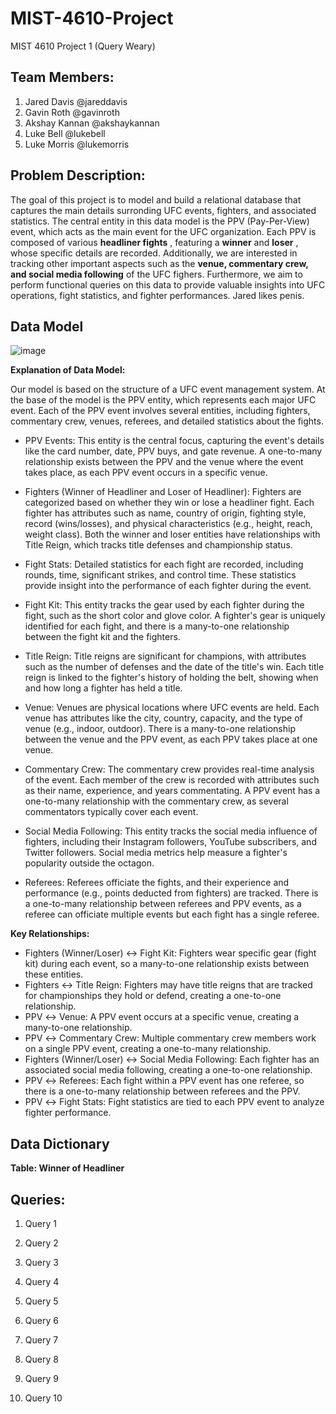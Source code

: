 # MIST-4610-Project
MIST 4610 Project 1 (Query Weary)

**Team Members:**
------------------------------
1. Jared Davis @jareddavis
2. Gavin Roth @gavinroth
3. Akshay Kannan @akshaykannan
4. Luke Bell @lukebell
5. Luke Morris @lukemorris

**Problem Description:**
------------------------------
The goal of this project is to model and build a relational database that captures the main details surronding UFC events, fighters, and associated statistics. The central entity in this data model is the PPV (Pay-Per-View) event, which acts as the main event for the UFC organization. Each PPV is composed of various **headliner fights** , featuring a **winner** and **loser** , whose specific details are recorded. Additionally, we are interested in tracking other important aspects such as the **venue, commentary crew, and social media following** of the UFC fighers. Furthermore, we aim to perform functional queries on this data to provide valuable insights into UFC operations, fight statistics, and fighter performances. Jared likes penis.

**Data Model**
------------------------------
![image](https://github.com/user-attachments/assets/4425907d-7e07-4897-8a02-1329e04469b9)

**Explanation of Data Model:**

Our model is based on the structure of a UFC event management system. At the base of the model is the PPV entity, which represents each major UFC event. Each of the PPV event involves several entities, including fighters, commentary crew, venues, referees, and detailed statistics about the fights.

* PPV Events: This entity is the central focus, capturing the event's details like the card number, date, PPV buys, and gate revenue. A one-to-many relationship exists between the PPV and the venue where the event takes place, as each PPV event occurs in a specific venue.

* Fighters (Winner of Headliner and Loser of Headliner): Fighters are categorized based on whether they win or lose a headliner fight. Each fighter has attributes such as name, country of origin, fighting style, record (wins/losses), and physical characteristics (e.g., height, reach, weight class). Both the winner and loser entities have relationships with Title Reign, which tracks title defenses and championship status.

* Fight Stats: Detailed statistics for each fight are recorded, including rounds, time, significant strikes, and control time. These statistics provide insight into the performance of each fighter during the event.

* Fight Kit: This entity tracks the gear used by each fighter during the fight, such as the short color and glove color. A fighter's gear is uniquely identified for each fight, and there is a many-to-one relationship between the fight kit and the fighters.

* Title Reign: Title reigns are significant for champions, with attributes such as the number of defenses and the date of the title's win. Each title reign is linked to the fighter's history of holding the belt, showing when and how long a fighter has held a title.

* Venue: Venues are physical locations where UFC events are held. Each venue has attributes like the city, country, capacity, and the type of venue (e.g., indoor, outdoor). There is a many-to-one relationship between the venue and the PPV event, as each PPV takes place at one venue.

* Commentary Crew: The commentary crew provides real-time analysis of the event. Each member of the crew is recorded with attributes such as their name, experience, and years commentating. A PPV event has a one-to-many relationship with the commentary crew, as several commentators typically cover each event.

* Social Media Following: This entity tracks the social media influence of fighters, including their Instagram followers, YouTube subscribers, and Twitter followers. Social media metrics help measure a fighter's popularity outside the octagon.

* Referees: Referees officiate the fights, and their experience and performance (e.g., points deducted from fighters) are tracked. There is a one-to-many relationship between referees and PPV events, as a referee can officiate multiple events but each fight has a single referee.

**Key Relationships:**

* Fighters (Winner/Loser) ↔ Fight Kit: Fighters wear specific gear (fight kit) during each event, so a many-to-one relationship exists between these entities.
* Fighters ↔ Title Reign: Fighters may have title reigns that are tracked for championships they hold or defend, creating a one-to-one relationship.
* PPV ↔ Venue: A PPV event occurs at a specific venue, creating a many-to-one relationship.
* PPV ↔ Commentary Crew: Multiple commentary crew members work on a single PPV event, creating a one-to-many relationship.
* Fighters (Winner/Loser) ↔ Social Media Following: Each fighter has an associated social media following, creating a one-to-one relationship.
* PPV ↔ Referees: Each fight within a PPV event has one referee, so there is a one-to-many relationship between referees and the PPV.
* PPV ↔ Fight Stats: Fight statistics are tied to each PPV event to analyze fighter performance.

**Data Dictionary**
------------------------------
**Table: Winner of Headliner**


**Queries:**
------------------------------

1. Query 1

2. Query 2

3. Query 3

4. Query 4

5. Query 5

6. Query 6

7. Query 7

8. Query 8

9. Query 9

10. Query 10
